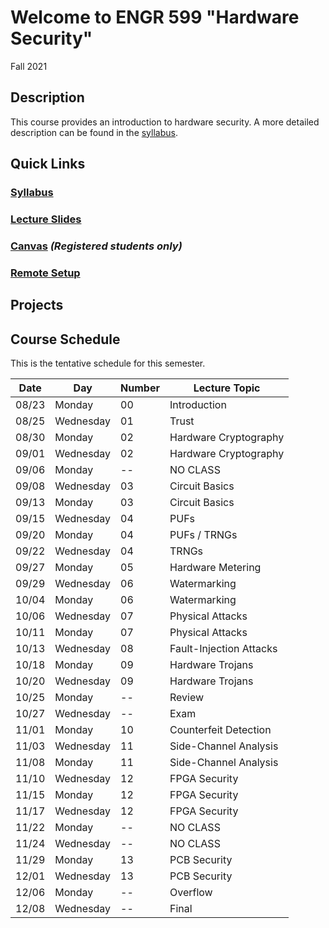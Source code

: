 # Welcome to ENGR 599 "Hardware Security" 

Fall 2021

## Description 

This course provides an introduction to hardware security. A more detailed description can be found in the
[syllabus](syllabus).

## Quick Links

### [Syllabus](syllabus)

### [Lecture Slides](https://github.com/engr599/lecture_slides) 

### [Canvas](https://iu.instructure.com/courses/1998068) _(Registered students only)_

### [Remote Setup](https://uisapp2.iu.edu/confluence-prd/pages/viewpage.action?pageId=280461906)

## Projects

## Course Schedule

This is the tentative schedule for this semester.


| Date  |   Day     | Number| Lecture Topic             |
| --    |  -----    | --    |  -----                    |
| 08/23 | Monday    | 00    | Introduction              |
| 08/25 | Wednesday | 01    | Trust                     |
| 08/30 | Monday    | 02    | Hardware Cryptography     |
| 09/01 | Wednesday | 02    | Hardware Cryptography     |
| 09/06 | Monday    | --    | NO CLASS                  |
| 09/08 | Wednesday | 03    | Circuit Basics            |
| 09/13 | Monday    | 03    | Circuit Basics            |
| 09/15 | Wednesday | 04    | PUFs                      |
| 09/20 | Monday    | 04    | PUFs / TRNGs              |
| 09/22 | Wednesday | 04    | TRNGs                     |
| 09/27 | Monday    | 05    | Hardware Metering         |
| 09/29 | Wednesday | 06    | Watermarking              |
| 10/04 | Monday    | 06    | Watermarking              |
| 10/06 | Wednesday | 07    | Physical Attacks          |
| 10/11 | Monday    | 07    | Physical Attacks          |
| 10/13 | Wednesday | 08    | Fault-Injection Attacks   |
| 10/18 | Monday    | 09    | Hardware Trojans          |
| 10/20 | Wednesday | 09    | Hardware Trojans          |
| 10/25 | Monday    | --    | Review                    |
| 10/27 | Wednesday | --    | Exam                      |
| 11/01 | Monday    | 10    | Counterfeit Detection     |
| 11/03 | Wednesday | 11    | Side-Channel Analysis     |
| 11/08 | Monday    | 11    | Side-Channel Analysis     |
| 11/10 | Wednesday | 12    | FPGA Security             |
| 11/15 | Monday    | 12    | FPGA Security             |
| 11/17 | Wednesday | 12    | FPGA Security             |
| 11/22 | Monday    | --    | NO CLASS                  |
| 11/24 | Wednesday | --    | NO CLASS                  |
| 11/29 | Monday    | 13    | PCB Security              |
| 12/01 | Wednesday | 13    | PCB Security              |
| 12/06 | Monday    | --    | Overflow                  |
| 12/08 | Wednesday | --    | Final                     |
